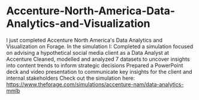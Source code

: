 # Accenture-North-America-Data-Analytics-and-Visualization

I just completed Accenture North America's Data Analytics and Visualization on Forage. In the simulation I:
Completed a simulation focused on advising a hypothetical social media client as a Data Analyst at Accenture
Cleaned, modelled and analyzed 7 datasets to uncover insights into content trends to inform strategic decisions
Prepared a PowerPoint deck and video presentation to communicate key insights for the client and internal stakeholders
Check out the simulation here: https://www.theforage.com/simulations/accenture-nam/data-analytics-mmlb
